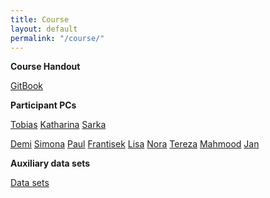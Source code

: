 ```yaml
---
title: Course
layout: default
permalink: "/course/"
---
```


**Course Handout**

[GitBook](https://tobiasrausch.gitbooks.io/variant-calling/content/)


**Participant PCs**

[Tobias](chrome-extension://pnhechapfaindjhompbnflcldabbghjo/html/nassh.html#training@ec2-18-184-49-226.eu-central-1.compute.amazonaws.com:22)
[Katharina](chrome-extension://pnhechapfaindjhompbnflcldabbghjo/html/nassh.html#training@ec2-18-197-103-219.eu-central-1.compute.amazonaws.com:22)
[Sarka](chrome-extension://pnhechapfaindjhompbnflcldabbghjo/html/nassh.html#training@ec2-18-197-39-20.eu-central-1.compute.amazonaws.com:22)

[Demi](chrome-extension://pnhechapfaindjhompbnflcldabbghjo/html/nassh.html#training@ec2-18-196-173-94.eu-central-1.compute.amazonaws.com:22)
[Simona](chrome-extension://pnhechapfaindjhompbnflcldabbghjo/html/nassh.html#training@ec2-18-196-173-94.eu-central-1.compute.amazonaws.com:22)
[Paul](chrome-extension://pnhechapfaindjhompbnflcldabbghjo/html/nassh.html#training@ec2-18-196-173-94.eu-central-1.compute.amazonaws.com:22)
[Frantisek](chrome-extension://pnhechapfaindjhompbnflcldabbghjo/html/nassh.html#training@ec2-18-196-173-94.eu-central-1.compute.amazonaws.com:22)
[Lisa](chrome-extension://pnhechapfaindjhompbnflcldabbghjo/html/nassh.html#training@ec2-18-196-173-94.eu-central-1.compute.amazonaws.com:22)
[Nora](chrome-extension://pnhechapfaindjhompbnflcldabbghjo/html/nassh.html#training@ec2-18-196-173-94.eu-central-1.compute.amazonaws.com:22)
[Tereza](chrome-extension://pnhechapfaindjhompbnflcldabbghjo/html/nassh.html#training@ec2-18-196-173-94.eu-central-1.compute.amazonaws.com:22)
[Mahmood](chrome-extension://pnhechapfaindjhompbnflcldabbghjo/html/nassh.html#training@ec2-18-196-173-94.eu-central-1.compute.amazonaws.com:22)
[Jan](chrome-extension://pnhechapfaindjhompbnflcldabbghjo/html/nassh.html#training@ec2-18-196-173-94.eu-central-1.compute.amazonaws.com:22)


**Auxiliary data sets**

[Data sets](ftp://ftp-exchange.embl-heidelberg.de/pub/exchange/rausch/outgoing/course/)

